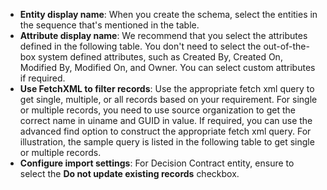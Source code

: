 - **Entity display name**: When you create the schema, select the entities in the sequence that's mentioned in the table.
- **Attribute display name**: We recommend that you select the attributes defined in the following table. You don't need to select the out-of-the-box system defined attributes, such as Created By, Created On, Modified By, Modified On, and Owner. You can select custom attributes if required.
- **Use FetchXML to filter records**: Use the appropriate fetch xml query to get single, multiple, or all records based on your requirement. For single or multiple records, you need to use source organization to get the correct name in uiname and GUID in value. If required, you can use the advanced find option to construct the appropriate fetch xml query. For illustration, the sample query is listed in the following table to get single or multiple records.
- **Configure import settings**: For Decision Contract entity, ensure to select the **Do not update existing records** checkbox.